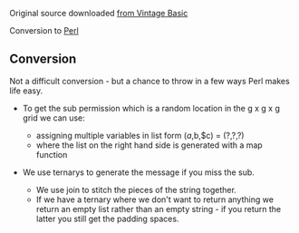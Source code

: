 Original source downloaded [from Vintage Basic](http://www.vintage-basic.net/games.html)

Conversion to [Perl](https://www.perl.org/)

## Conversion

Not a difficult conversion - but a chance to throw in a few ways
Perl makes life easy.

 * To get the sub permission which is a random location in the g x g x g grid we can use:
   * assigning multiple variables in list form ($a,$b,$c) = (?,?,?)
   * where the list on the right hand side is generated with a map function

 * We use ternarys to generate the message if you miss the sub.
   * We use join to stitch the pieces of the string together.
   * If we have a ternary where we don't want to return anything we return an empty list rather than an empty string - if you return the latter you still get the padding spaces.

